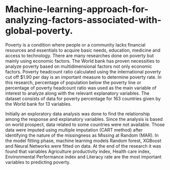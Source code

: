 # Machine-learning-approach-for-analyzing-factors-associated-with-global-poverty.

Poverty is a condition where people or a community lacks financial resources and essentials
to acquire basic needs, education, medicine and access to technology. There are many
researches done on poverty but mainly using economic factors. The World bank has proven
necessities to analyze poverty based on multidimensional factors not only economic factors.
Poverty headcount ratio calculated using the international poverty cut off $1.90 per day is
an important measure to determine poverty rate. In this research, percentage of population
below the poverty line or percentage of poverty headcount ratio was used as the main
variable of interest to analyze along with the relevant explanatory variables. The dataset
consists of data for poverty percentage for 163 countries given by the World bank for 13
variables.

Initially an exploratory data analysis was done to find the relationship among the response
and explanatory variables. Since the analysis is based on world prospect, data related to
some countries were not available. Those data were imputed using multiple imputation
(CART method) after identifying the nature of the missingness as Missing at Random
(MAR). In the model fitting phase, machine learning models Random forest, XGBoost and
Neural Networks were fitted on data. At the end of the research it was found that variables
Agriculture productivity index, Health care index, Environmental Performance index and
Literacy rate are the most important variables to predicting poverty.
